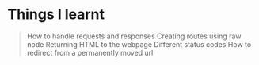 # Things I learnt
> How to handle requests and responses
> Creating routes using raw node
> Returning HTML to the webpage
> Different status codes
> How to redirect from a permanently moved url

